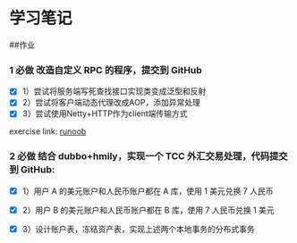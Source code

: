 # 学习笔记

##作业

### 1 必做 改造自定义 RPC 的程序，提交到 GitHub

- [x] 1）尝试将服务端写死查找接口实现类变成泛型和反射
- [x] 2）尝试将客户端动态代理改成AOP，添加异常处理
- [x] 3）尝试使用Netty+HTTP作为client端传输方式

 exercise link: [runoob](http://www.runoob.com/)
 
 
### 2 必做 结合 dubbo+hmily，实现一个 TCC 外汇交易处理，代码提交到 GitHub:
 
 
- [x] 1）用户 A 的美元账户和人民币账户都在 A 库，使用 1 美元兑换 7 人民币
- [x] 2）用户 B 的美元账户和人民币账户都在 B 库，使用 7 人民币兑换 1 美元
- [x] 3）设计账户表，冻结资产表，实现上述两个本地事务的分布式事务
          
 
 